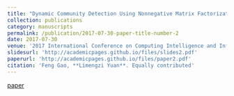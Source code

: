 ```yaml
---
title: "Dynamic Community Detection Using Nonnegative Matrix Factorization."
collection: publications
category: manuscripts
permalink: /publication/2017-07-30-paper-title-number-2
date: 2017-07-30
venue: '2017 International Conference on Computing Intelligence and Information System (CIIS). IEEE Computer Society, 2017. (EI)'
slidesurl: 'http://academicpages.github.io/files/slides2.pdf'
paperurl: 'http://academicpages.github.io/files/paper2.pdf'
citation: 'Feng Gao, **Limengzi Yuan**. Equally contributed'
---
```

[paper](https://www.baidu.com)
